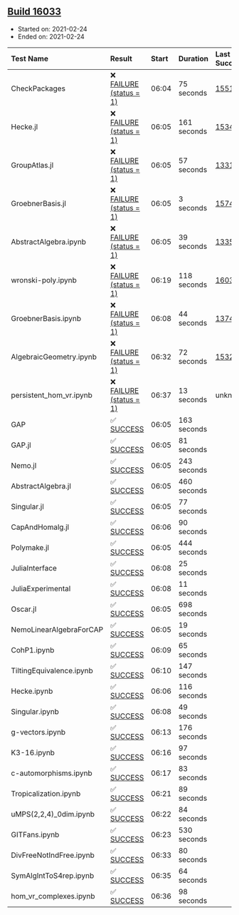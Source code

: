 ## [Build 16033](https://oscarci.mathematik.uni-kl.de/job/oscar/16033/)

* Started on: 2021-02-24
* Ended on: 2021-02-24

| Test Name    | Result | Start | Duration | Last Success | First Failure |
|:-------------|:-------|:------|:---------|:-------------|:--------------|
| CheckPackages | ❌ [FAILURE (status = 1)](https://oscarci.mathematik.uni-kl.de/job/oscar/16033/artifact/logs/build-16033/CheckPackages.log) | 06:04 | 75 seconds | [15514](https://oscarci.mathematik.uni-kl.de/job/oscar/15514/) | [15515](https://oscarci.mathematik.uni-kl.de/job/oscar/15515/) |
| Hecke.jl | ❌ [FAILURE (status = 1)](https://oscarci.mathematik.uni-kl.de/job/oscar/16033/artifact/logs/build-16033/Hecke.jl.log) | 06:05 | 161 seconds | [15344](https://oscarci.mathematik.uni-kl.de/job/oscar/15344/) | [15348](https://oscarci.mathematik.uni-kl.de/job/oscar/15348/) |
| GroupAtlas.jl | ❌ [FAILURE (status = 1)](https://oscarci.mathematik.uni-kl.de/job/oscar/16033/artifact/logs/build-16033/GroupAtlas.jl.log) | 06:05 | 57 seconds | [13311](https://oscarci.mathematik.uni-kl.de/job/oscar/13311/) | [13312](https://oscarci.mathematik.uni-kl.de/job/oscar/13312/) |
| GroebnerBasis.jl | ❌ [FAILURE (status = 1)](https://oscarci.mathematik.uni-kl.de/job/oscar/16033/artifact/logs/build-16033/GroebnerBasis.jl.log) | 06:05 | 3 seconds | [15745](https://oscarci.mathematik.uni-kl.de/job/oscar/15745/) | [15746](https://oscarci.mathematik.uni-kl.de/job/oscar/15746/) |
| AbstractAlgebra.ipynb | ❌ [FAILURE (status = 1)](https://oscarci.mathematik.uni-kl.de/job/oscar/16033/artifact/logs/build-16033/AbstractAlgebra.ipynb.log) | 06:05 | 39 seconds | [13355](https://oscarci.mathematik.uni-kl.de/job/oscar/13355/) | [13356](https://oscarci.mathematik.uni-kl.de/job/oscar/13356/) |
| wronski-poly.ipynb | ❌ [FAILURE (status = 1)](https://oscarci.mathematik.uni-kl.de/job/oscar/16033/artifact/logs/build-16033/wronski-poly.ipynb.log) | 06:19 | 118 seconds | [16032](https://oscarci.mathematik.uni-kl.de/job/oscar/16032/) | [16033](https://oscarci.mathematik.uni-kl.de/job/oscar/16033/) |
| GroebnerBasis.ipynb | ❌ [FAILURE (status = 1)](https://oscarci.mathematik.uni-kl.de/job/oscar/16033/artifact/logs/build-16033/GroebnerBasis.ipynb.log) | 06:08 | 44 seconds | [13748](https://oscarci.mathematik.uni-kl.de/job/oscar/13748/) | [13749](https://oscarci.mathematik.uni-kl.de/job/oscar/13749/) |
| AlgebraicGeometry.ipynb | ❌ [FAILURE (status = 1)](https://oscarci.mathematik.uni-kl.de/job/oscar/16033/artifact/logs/build-16033/AlgebraicGeometry.ipynb.log) | 06:32 | 72 seconds | [15322](https://oscarci.mathematik.uni-kl.de/job/oscar/15322/) | [15323](https://oscarci.mathematik.uni-kl.de/job/oscar/15323/) |
| persistent_hom_vr.ipynb | ❌ [FAILURE (status = 1)](https://oscarci.mathematik.uni-kl.de/job/oscar/16033/artifact/logs/build-16033/persistent_hom_vr.ipynb.log) | 06:37 | 13 seconds | unknown | unknown |
| GAP | ✅ [SUCCESS](https://oscarci.mathematik.uni-kl.de/job/oscar/16033/artifact/logs/build-16033/GAP.log) | 06:05 | 163 seconds |  |  |
| GAP.jl | ✅ [SUCCESS](https://oscarci.mathematik.uni-kl.de/job/oscar/16033/artifact/logs/build-16033/GAP.jl.log) | 06:05 | 81 seconds |  |  |
| Nemo.jl | ✅ [SUCCESS](https://oscarci.mathematik.uni-kl.de/job/oscar/16033/artifact/logs/build-16033/Nemo.jl.log) | 06:05 | 243 seconds |  |  |
| AbstractAlgebra.jl | ✅ [SUCCESS](https://oscarci.mathematik.uni-kl.de/job/oscar/16033/artifact/logs/build-16033/AbstractAlgebra.jl.log) | 06:05 | 460 seconds |  |  |
| Singular.jl | ✅ [SUCCESS](https://oscarci.mathematik.uni-kl.de/job/oscar/16033/artifact/logs/build-16033/Singular.jl.log) | 06:05 | 77 seconds |  |  |
| CapAndHomalg.jl | ✅ [SUCCESS](https://oscarci.mathematik.uni-kl.de/job/oscar/16033/artifact/logs/build-16033/CapAndHomalg.jl.log) | 06:06 | 90 seconds |  |  |
| Polymake.jl | ✅ [SUCCESS](https://oscarci.mathematik.uni-kl.de/job/oscar/16033/artifact/logs/build-16033/Polymake.jl.log) | 06:05 | 444 seconds |  |  |
| JuliaInterface | ✅ [SUCCESS](https://oscarci.mathematik.uni-kl.de/job/oscar/16033/artifact/logs/build-16033/JuliaInterface.log) | 06:08 | 25 seconds |  |  |
| JuliaExperimental | ✅ [SUCCESS](https://oscarci.mathematik.uni-kl.de/job/oscar/16033/artifact/logs/build-16033/JuliaExperimental.log) | 06:08 | 11 seconds |  |  |
| Oscar.jl | ✅ [SUCCESS](https://oscarci.mathematik.uni-kl.de/job/oscar/16033/artifact/logs/build-16033/Oscar.jl.log) | 06:05 | 698 seconds |  |  |
| NemoLinearAlgebraForCAP | ✅ [SUCCESS](https://oscarci.mathematik.uni-kl.de/job/oscar/16033/artifact/logs/build-16033/NemoLinearAlgebraForCAP.log) | 06:05 | 19 seconds |  |  |
| CohP1.ipynb | ✅ [SUCCESS](https://oscarci.mathematik.uni-kl.de/job/oscar/16033/artifact/logs/build-16033/CohP1.ipynb.log) | 06:09 | 65 seconds |  |  |
| TiltingEquivalence.ipynb | ✅ [SUCCESS](https://oscarci.mathematik.uni-kl.de/job/oscar/16033/artifact/logs/build-16033/TiltingEquivalence.ipynb.log) | 06:10 | 147 seconds |  |  |
| Hecke.ipynb | ✅ [SUCCESS](https://oscarci.mathematik.uni-kl.de/job/oscar/16033/artifact/logs/build-16033/Hecke.ipynb.log) | 06:06 | 116 seconds |  |  |
| Singular.ipynb | ✅ [SUCCESS](https://oscarci.mathematik.uni-kl.de/job/oscar/16033/artifact/logs/build-16033/Singular.ipynb.log) | 06:08 | 49 seconds |  |  |
| g-vectors.ipynb | ✅ [SUCCESS](https://oscarci.mathematik.uni-kl.de/job/oscar/16033/artifact/logs/build-16033/g-vectors.ipynb.log) | 06:13 | 176 seconds |  |  |
| K3-16.ipynb | ✅ [SUCCESS](https://oscarci.mathematik.uni-kl.de/job/oscar/16033/artifact/logs/build-16033/K3-16.ipynb.log) | 06:16 | 97 seconds |  |  |
| c-automorphisms.ipynb | ✅ [SUCCESS](https://oscarci.mathematik.uni-kl.de/job/oscar/16033/artifact/logs/build-16033/c-automorphisms.ipynb.log) | 06:17 | 83 seconds |  |  |
| Tropicalization.ipynb | ✅ [SUCCESS](https://oscarci.mathematik.uni-kl.de/job/oscar/16033/artifact/logs/build-16033/Tropicalization.ipynb.log) | 06:21 | 89 seconds |  |  |
| uMPS(2,2,4)_0dim.ipynb | ✅ [SUCCESS](https://oscarci.mathematik.uni-kl.de/job/oscar/16033/artifact/logs/build-16033/uMPS-2-2-4-_0dim.ipynb.log) | 06:22 | 84 seconds |  |  |
| GITFans.ipynb | ✅ [SUCCESS](https://oscarci.mathematik.uni-kl.de/job/oscar/16033/artifact/logs/build-16033/GITFans.ipynb.log) | 06:23 | 530 seconds |  |  |
| DivFreeNotIndFree.ipynb | ✅ [SUCCESS](https://oscarci.mathematik.uni-kl.de/job/oscar/16033/artifact/logs/build-16033/DivFreeNotIndFree.ipynb.log) | 06:33 | 80 seconds |  |  |
| SymAlgIntToS4rep.ipynb | ✅ [SUCCESS](https://oscarci.mathematik.uni-kl.de/job/oscar/16033/artifact/logs/build-16033/SymAlgIntToS4rep.ipynb.log) | 06:35 | 64 seconds |  |  |
| hom_vr_complexes.ipynb | ✅ [SUCCESS](https://oscarci.mathematik.uni-kl.de/job/oscar/16033/artifact/logs/build-16033/hom_vr_complexes.ipynb.log) | 06:36 | 98 seconds |  |  |
